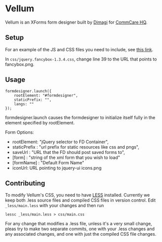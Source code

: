 Vellum
======

Vellum is an XForms form designer built by [Dimagi][0] for [CommCare HQ][1].

 [0]: http://www.dimagi.com
 [1]: http://www.commcarehq.org

Setup
-----

For an example of the JS and CSS files you need to include, see [this link](https://github.com/dimagi/core-hq/blob/master/corehq/apps/app_manager/templates/app_manager/form_designer.html).

In `css/jquery.fancybox-1.3.4.css`, change line 39 to the URL that points to fancybox.png.

Usage
-----

    formdesigner.launch({
        rootElement: "#formdesigner",
        staticPrefix: "",
        langs: ""
    });

formdesigner.launch causes the formdesigner to initialize itself fully in the element specified by rootElement.

Form Options:
* rootElement: "jQuery selector to FD Container",
* staticPrefix : "url prefix for static resources like css and pngs",
* saveUrl : "URL that the FD should post saved forms to",
* [form] : "string of the xml form that you wish to load"
* [formName] : "Default Form Name"
* iconUrl: URL pointing to jquery-ui icons.png

Contributing
------------

To modify Vellum's CSS, you need to have [LESS](http://lesscss.org) installed.
Currently we keep both .less source files and compiled CSS files in version
control. Edit `_less/main.less` with your changes and then run

    lessc _less/main.less > css/main.css 

For any change that modifies a .less file, unless it's a very small change,
pleas try to make two separate commits, one with your .less changes and any
associated changes, and one with just the compiled CSS file changes.
